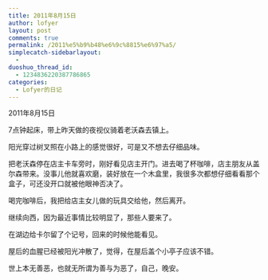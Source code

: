 ```yaml
---
title: 2011年8月15日
author: lofyer
layout: post
comments: true
permalink: /2011%e5%b9%b48%e6%9c%8815%e6%97%a5/
simplecatch-sidebarlayout:
  - 
duoshuo_thread_id:
  - 1234836220387786865
categories:
  - Lofyer的日记
---
```

2011年8月15日

7点钟起床，带上昨天做的夜视仪骑着老沃森去镇上。

阳光穿过树叉照在小路上的感觉很好，可是又不想去仔细品味。

把老沃森停在店主卡车旁时，刚好看见店主开门。进去喝了杯咖啡，店主朋友从盖尔森带来。没事儿他就喜欢磨，装好放在一个木盒里，我很多次都想仔细看看那个盒子，可还没开口就被他眼神否决了。

喝完咖啡后，我把给店主女儿做的玩具交给他，然后离开。

继续向西，因为最近事情比较明显了，那些人要来了。

在湖边给卡尔留了个记号，回来的时候他能看见。

屋后的血腥已经被阳光冲散了，觉得，在屋后盖个小亭子应该不错。

世上本无善恶，也就无所谓为善与为恶了，自己，晚安。